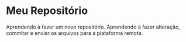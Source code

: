 # Meu Repositório
Aprendendo à fazer um novo repositório.
Aprendendo à fazer alteração, commitar e enviar os arquivos para a plataforma remota.